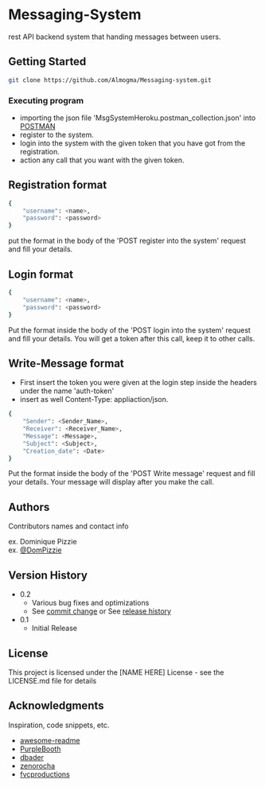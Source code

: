 # Messaging-System

rest API backend system that handing messages between users.

## Getting Started

```bash
git clone https://github.com/Almogma/Messaging-system.git
```
### Executing program

* importing the json file 'MsgSystemHeroku.postman_collection.json' into [POSTMAN](https://web.postman.co/)
* register to the system.
* login into the system with the given token that you have got from the registration.
* action any call that you want with the given token.


## Registration format

```bash
{
    "username": <name>,
    "password": <password>
}
```
put the format in the body of the 'POST register into the system' request and fill your details.

## Login format

```bash
{
    "username": <name>,
    "password": <password>
}
```
Put the format inside the body of the 'POST login into the system' request and fill your details.
You will get a token after this call, keep it to other calls.

## Write-Message format
 * First insert the token you were given at the login step inside the headers under the name 'auth-token'
 * insert as well Content-Type: appliaction/json.
```bash
{
    "Sender": <Sender_Name>,
    "Receiver": <Receiver_Name>,
    "Message": <Message>,
    "Subject": <Subject>,
    "Creation_date": <Date>
}
```
Put the format inside the body of the 'POST Write message' request and fill your details.
Your message will display after you make the call.


## Authors

Contributors names and contact info

ex. Dominique Pizzie  
ex. [@DomPizzie](https://twitter.com/dompizzie)

## Version History

* 0.2
    * Various bug fixes and optimizations
    * See [commit change]() or See [release history]()
* 0.1
    * Initial Release

## License

This project is licensed under the [NAME HERE] License - see the LICENSE.md file for details

## Acknowledgments

Inspiration, code snippets, etc.
* [awesome-readme](https://github.com/matiassingers/awesome-readme)
* [PurpleBooth](https://gist.github.com/PurpleBooth/109311bb0361f32d87a2)
* [dbader](https://github.com/dbader/readme-template)
* [zenorocha](https://gist.github.com/zenorocha/4526327)
* [fvcproductions](https://gist.github.com/fvcproductions/1bfc2d4aecb01a834b46)

